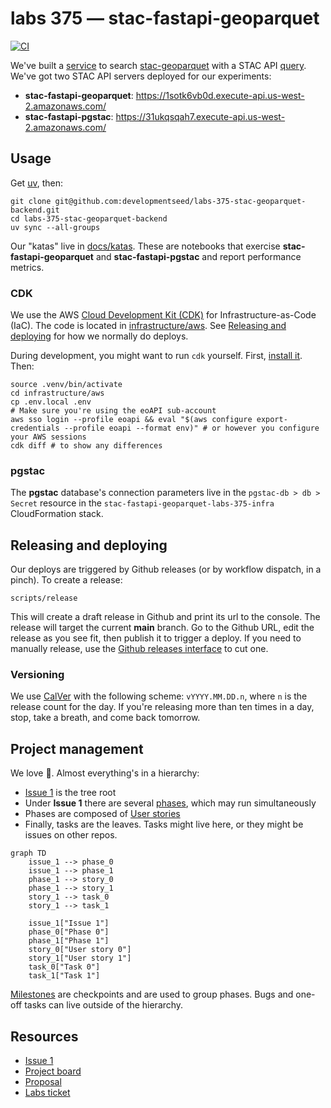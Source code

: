 # labs 375 — stac-fastapi-geoparquet

[![CI](https://github.com/developmentseed/labs-375-stac-geoparquet-backend/actions/workflows/ci.yml/badge.svg)](https://github.com/developmentseed/labs-375-stac-geoparquet-backend/actions/workflows/ci.yml)

We've built a [service](https://github.com/stac-utils/stac-fastapi-geoparquet) to search [stac-geoparquet](https://github.com/stac-utils/stac-geoparquet) with a STAC API [query](https://api.stacspec.org/v1.0.0/item-search/).
We've got two STAC API servers deployed for our experiments:

- **stac-fastapi-geoparquet**: <https://1sotk6vb0d.execute-api.us-west-2.amazonaws.com/>
- **stac-fastapi-pgstac**: <https://31ukqsqah7.execute-api.us-west-2.amazonaws.com/>

## Usage

Get [uv](https://docs.astral.sh/uv/getting-started/installation/), then:

```shell
git clone git@github.com:developmentseed/labs-375-stac-geoparquet-backend.git
cd labs-375-stac-geoparquet-backend
uv sync --all-groups
```

Our "katas" live in [docs/katas](./docs/katas).
These are notebooks that exercise **stac-fastapi-geoparquet** and **stac-fastapi-pgstac** and report performance metrics.

### CDK

We use the AWS [Cloud Development Kit (CDK)](https://aws.amazon.com/cdk/) for Infrastructure-as-Code (IaC).
The code is located in [infrastructure/aws](./infrastructure/aws/).
See [Releasing and deploying](#releasing-and-deploying) for how we normally do deploys.

During development, you might want to run `cdk` yourself.
First, [install it](https://docs.aws.amazon.com/cdk/v2/guide/getting_started.html).
Then:

```shell
source .venv/bin/activate
cd infrastructure/aws
cp .env.local .env
# Make sure you're using the eoAPI sub-account
aws sso login --profile eoapi && eval "$(aws configure export-credentials --profile eoapi --format env)" # or however you configure your AWS sessions
cdk diff # to show any differences
```

### pgstac

The **pgstac** database's connection parameters live in the `pgstac-db > db > Secret` resource in the `stac-fastapi-geoparquet-labs-375-infra` CloudFormation stack.

## Releasing and deploying

Our deploys are triggered by Github releases (or by workflow dispatch, in a pinch).
To create a release:

```shell
scripts/release
```

This will create a draft release in Github and print its url to the console.
The release will target the current **main** branch.
Go to the Github URL, edit the release as you see fit, then publish it to trigger a deploy.
If you need to manually release, use the [Github releases interface](https://github.com/developmentseed/labs-375-stac-geoparquet-backend/releases) to cut one.

### Versioning

We use [CalVer](https://calver.org/) with the following scheme: `vYYYY.MM.DD.n`, where `n` is the release count for the day.
If you're releasing more than ten times in a day, stop, take a breath, and come back tomorrow.

## Project management

We love 🌳.
Almost everything's in a hierarchy:

- [Issue 1](https://github.com/developmentseed/labs-375-stac-geoparquet-backend/issues/6) is the tree root
- Under **Issue 1** there are several [phases](https://github.com/orgs/developmentseed/projects/140/views/1), which may run simultaneously
- Phases are composed of [User stories](https://github.com/developmentseed/labs-375-stac-geoparquet-backend/issues?q=is%3Aissue%20label%3A%22user%20story%22)
- Finally, tasks are the leaves.
  Tasks might live here, or they might be issues on other repos.

```mermaid
graph TD
    issue_1 --> phase_0
    issue_1 --> phase_1
    phase_1 --> story_0
    phase_1 --> story_1
    story_1 --> task_0
    story_1 --> task_1

    issue_1["Issue 1"]
    phase_0["Phase 0"]
    phase_1["Phase 1"]
    story_0["User story 0"]
    story_1["User story 1"]
    task_0["Task 0"]
    task_1["Task 1"]
```

[Milestones](https://github.com/developmentseed/labs-375-stac-geoparquet-backend/milestones) are checkpoints and are used to group phases.
Bugs and one-off tasks can live outside of the hierarchy.

## Resources

- [Issue 1](https://github.com/developmentseed/labs-375-stac-geoparquet-backend/issues/6)
- [Project board](https://github.com/orgs/developmentseed/projects/140)
- [Proposal](https://docs.google.com/document/d/1xq3j5z2PT5HXHyFPCQFPplVnGHMeFWfjnp3wmp_kv24/edit?tab=t.0#heading=h.93utyws5dnx2)
- [Labs ticket](https://github.com/developmentseed/labs/issues/375)
